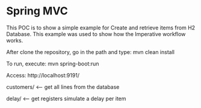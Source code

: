 # Spring MVC

This POC is to show a simple example for Create and retrieve items from H2 Database.
This example was used to show how the Imperative workflow works.

After clone the repository, go in the path and type:
mvn clean install

To run, execute: mvn spring-boot:run

Access:
http://localhost:9191/

customers/ <-- get all lines from the database

delay/ <-- get registers simulate a delay per item


